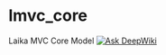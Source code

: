 # lmvc_core
Laika MVC Core Model
[![Ask DeepWiki](https://deepwiki.com/badge.svg)](https://deepwiki.com/cb-master/lmvc-core)